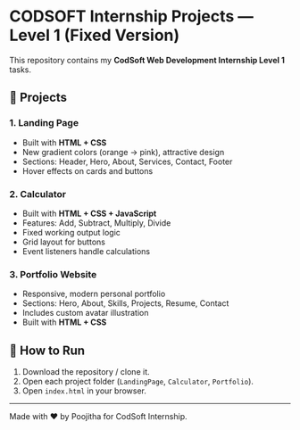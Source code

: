 # CODSOFT Internship Projects — Level 1 (Fixed Version)

This repository contains my **CodSoft Web Development Internship Level 1** tasks.

## 📌 Projects

### 1. Landing Page
- Built with **HTML + CSS**
- New gradient colors (orange → pink), attractive design
- Sections: Header, Hero, About, Services, Contact, Footer
- Hover effects on cards and buttons

### 2. Calculator
- Built with **HTML + CSS + JavaScript**
- Features: Add, Subtract, Multiply, Divide
- Fixed working output logic
- Grid layout for buttons
- Event listeners handle calculations

### 3. Portfolio Website
- Responsive, modern personal portfolio
- Sections: Hero, About, Skills, Projects, Resume, Contact
- Includes custom avatar illustration
- Built with **HTML + CSS**

## 🚀 How to Run
1. Download the repository / clone it.
2. Open each project folder (`LandingPage`, `Calculator`, `Portfolio`).
3. Open `index.html` in your browser.

---
Made with ❤️ by Poojitha for CodSoft Internship.

